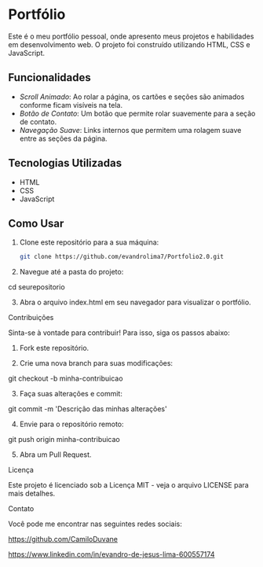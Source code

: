 # Portfólio

Este é o meu portfólio pessoal, onde apresento meus projetos e habilidades em desenvolvimento web. O projeto foi construído utilizando HTML, CSS e JavaScript.

## Funcionalidades

- *Scroll Animado*: Ao rolar a página, os cartões e seções são animados conforme ficam visíveis na tela.
- *Botão de Contato*: Um botão que permite rolar suavemente para a seção de contato.
- *Navegação Suave*: Links internos que permitem uma rolagem suave entre as seções da página.

## Tecnologias Utilizadas

- HTML
- CSS
- JavaScript

## Como Usar

1. Clone este repositório para a sua máquina:
   ```bash
   git clone https://github.com/evandrolima7/Portfolio2.0.git

2. Navegue até a pasta do projeto:

cd seurepositorio


3. Abra o arquivo index.html em seu navegador para visualizar o portfólio.



Contribuições

Sinta-se à vontade para contribuir! Para isso, siga os passos abaixo:

1. Fork este repositório.


2. Crie uma nova branch para suas modificações:

git checkout -b minha-contribuicao


3. Faça suas alterações e commit:

git commit -m 'Descrição das minhas alterações'


4. Envie para o repositório remoto:

git push origin minha-contribuicao


5. Abra um Pull Request.



Licença

Este projeto é licenciado sob a Licença MIT - veja o arquivo LICENSE para mais detalhes.

Contato

Você pode me encontrar nas seguintes redes sociais:

https://github.com/CamiloDuvane

 https://www.linkedin.com/in/evandro-de-jesus-lima-600557174
